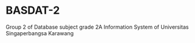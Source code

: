 # BASDAT-2
Group 2 of Database subject grade 2A Information System of Universitas Singaperbangsa Karawang 
